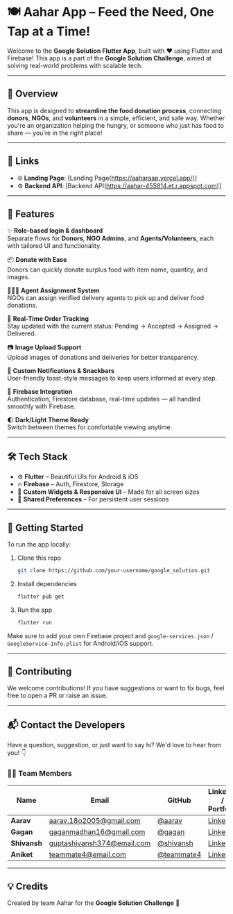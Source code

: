 # 🍽️ Aahar App – Feed the Need, One Tap at a Time!

Welcome to the **Google Solution Flutter App**, built with ❤️ using Flutter and Firebase! This app is a part of the **Google Solution Challenge**, aimed at solving real-world problems with scalable tech.

---

## 🚀 Overview

This app is designed to **streamline the food donation process**, connecting **donors**, **NGOs**, and **volunteers** in a simple, efficient, and safe way. Whether you're an organization helping the hungry, or someone who just has food to share — you're in the right place!

---

## 🔗 Links

- 🌐 **Landing Page**: [Landing Page(https://aaharaap.vercel.app/)]  
- ⚙️ **Backend API**: [Backend API(https://aahar-455814.et.r.appspot.com)]  
---

## 🌟 Features

✨ **Role-based login & dashboard**  
Separate flows for **Donors**, **NGO Admins**, and **Agents/Volunteers**, each with tailored UI and functionality.

📦 **Donate with Ease**  
Donors can quickly donate surplus food with item name, quantity, and images.

🧑‍🤝‍🧑 **Agent Assignment System**  
NGOs can assign verified delivery agents to pick up and deliver food donations.

🔄 **Real-Time Order Tracking**  
Stay updated with the current status: Pending → Accepted → Assigned → Delivered.

📷 **Image Upload Support**  
Upload images of donations and deliveries for better transparency.

🔔 **Custom Notifications & Snackbars**  
User-friendly toast-style messages to keep users informed at every step.

🎯 **Firebase Integration**  
Authentication, Firestore database, real-time updates — all handled smoothly with Firebase.

🌓 **Dark/Light Theme Ready**  
Switch between themes for comfortable viewing anytime.

---

## 🛠️ Tech Stack

- ⚙️ **Flutter** – Beautiful UIs for Android & iOS
- 🔥 **Firebase** – Auth, Firestore, Storage
- 🎨 **Custom Widgets & Responsive UI** – Made for all screen sizes
- 📱 **Shared Preferences** – For persistent user sessions

---

## 🏁 Getting Started

To run the app locally:

1. Clone this repo
   ```bash
   git clone https://github.com/your-username/google_solution.git
   ```
2. Install dependencies
   ```bash
   flutter pub get
   ```
3. Run the app
   ```bash
   flutter run
   ```

Make sure to add your own Firebase project and `google-services.json` / `GoogleService-Info.plist` for Android/iOS support.


---

## 🙌 Contributing

We welcome contributions! If you have suggestions or want to fix bugs, feel free to open a PR or raise an issue.

---

## 📬 Contact the Developers

Have a question, suggestion, or just want to say hi? We'd love to hear from you! 👇

### 👨‍💻 Team Members

| Name      | Email                   | GitHub                                       | LinkedIn / Portfolio            |
|-----------|-------------------------|----------------------------------------------|---------------------------------|
| **Aarav** | aarav.18o2005@gmail.com | [@aarav](https://github.com/aarav0180)       | [LinkedIn](https://linkedin.com/in/aarav-yourprofile) |
| **Gagan** | gaganmadhan16@gmail.com | [@gagan](https://github.com/gagan-madhan-16) | [LinkedIn](https://linkedin.com/in/teammate2)         |
| **Shivansh** | guptashivansh374@email.com     | [@shivansh](https://github.com/shivg2901)   | [LinkedIn](https://www.linkedin.com/in/shivansh-gupta-b54160293)                    |
| **Aniket** | teammate4@email.com     | [@teammate4](https://github.com/teammate4)   | [LinkedIn](https://linkedin.com/in/teammate4)         |

---

## 💡 Credits

Created by team Aahar for the **Google Solution Challenge** 🚀
